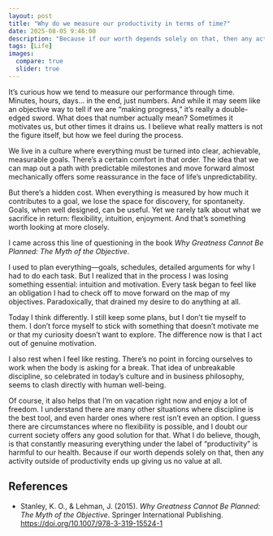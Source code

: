 ```yaml
---
layout: post
title: "Why do we measure our productivity in terms of time?"
date: 2025-08-05 9:46:00
description: "Because if our worth depends solely on that, then any activity outside of productivity ends up giving us no value at all"
tags: [Life]
images:
  compare: true
  slider: true
---
```


It’s curious how we tend to measure our performance through time. Minutes, hours, days… in the end, just numbers. And while it may seem like an objective way to tell if we are “making progress,” it’s really a double-edged sword. What does that number actually mean? Sometimes it motivates us, but other times it drains us. I believe what really matters is not the figure itself, but how we feel during the process.

We live in a culture where everything must be turned into clear, achievable, measurable goals. There’s a certain comfort in that order. The idea that we can map out a path with predictable milestones and move forward almost mechanically offers some reassurance in the face of life’s unpredictability.

But there’s a hidden cost. When everything is measured by how much it contributes to a goal, we lose the space for discovery, for spontaneity. Goals, when well designed, can be useful. Yet we rarely talk about what we sacrifice in return: flexibility, intuition, enjoyment. And that’s something worth looking at more closely.

I came across this line of questioning in the book *Why Greatness Cannot Be Planned: The Myth of the Objective*.

I used to plan everything—goals, schedules, detailed arguments for why I had to do each task. But I realized that in the process I was losing something essential: intuition and motivation. Every task began to feel like an obligation I had to check off to move forward on the map of my objectives. Paradoxically, that drained my desire to do anything at all.

Today I think differently. I still keep some plans, but I don’t tie myself to them. I don’t force myself to stick with something that doesn’t motivate me or that my curiosity doesn’t want to explore. The difference now is that I act out of genuine motivation.

I also rest when I feel like resting. There’s no point in forcing ourselves to work when the body is asking for a break. That idea of unbreakable discipline, so celebrated in today’s culture and in business philosophy, seems to clash directly with human well-being.

Of course, it also helps that I’m on vacation right now and enjoy a lot of freedom. I understand there are many other situations where discipline is the best tool, and even harder ones where rest isn’t even an option. I guess there are circumstances where no flexibility is possible, and I doubt our current society offers any good solution for that. What I do believe, though, is that constantly measuring everything under the label of “productivity” is harmful to our health. Because if our worth depends solely on that, then any activity outside of productivity ends up giving us no value at all.

## References

- Stanley, K. O., & Lehman, J. (2015). *Why Greatness Cannot Be Planned: The Myth of the Objective*. Springer International Publishing. https://doi.org/10.1007/978-3-319-15524-1

